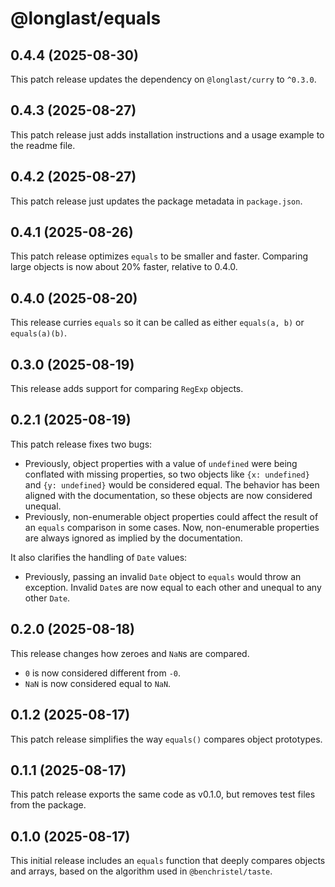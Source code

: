 # @longlast/equals

## 0.4.4 (2025-08-30)

This patch release updates the dependency on `@longlast/curry` to `^0.3.0`.

## 0.4.3 (2025-08-27)

This patch release just adds installation instructions and a usage example to
the readme file.

## 0.4.2 (2025-08-27)

This patch release just updates the package metadata in `package.json`.

## 0.4.1 (2025-08-26)

This patch release optimizes `equals` to be smaller and faster. Comparing large
objects is now about 20% faster, relative to 0.4.0.

## 0.4.0 (2025-08-20)

This release curries `equals` so it can be called as either `equals(a, b)` or
`equals(a)(b)`.

## 0.3.0 (2025-08-19)

This release adds support for comparing `RegExp` objects.

## 0.2.1 (2025-08-19)

This patch release fixes two bugs:

- Previously, object properties with a value of `undefined` were being
  conflated with missing properties, so two objects like `{x: undefined}` and
  `{y: undefined}` would be considered equal. The behavior has been aligned
  with the documentation, so these objects are now considered unequal.
- Previously, non-enumerable object properties could affect the result of an
  `equals` comparison in some cases. Now, non-enumerable properties are always
  ignored as implied by the documentation.

It also clarifies the handling of `Date` values:

- Previously, passing an invalid `Date` object to `equals` would throw an
  exception. Invalid `Date`s are now equal to each other and unequal to any
  other `Date`.

## 0.2.0 (2025-08-18)

This release changes how zeroes and `NaN`s are compared.

- `0` is now considered different from `-0`.
- `NaN` is now considered equal to `NaN`.

## 0.1.2 (2025-08-17)

This patch release simplifies the way `equals()` compares object prototypes.

## 0.1.1 (2025-08-17)

This patch release exports the same code as v0.1.0, but removes test files
from the package.

## 0.1.0 (2025-08-17)

This initial release includes an `equals` function that deeply compares objects
and arrays, based on the algorithm used in `@benchristel/taste`.

